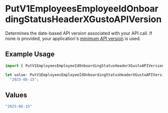 # PutV1EmployeesEmployeeIdOnboardingStatusHeaderXGustoAPIVersion

Determines the date-based API version associated with your API call. If none is provided, your application's [minimum API version](https://docs.gusto.com/embedded-payroll/docs/api-versioning#minimum-api-version) is used.

## Example Usage

```typescript
import { PutV1EmployeesEmployeeIdOnboardingStatusHeaderXGustoAPIVersion } from "@gusto/embedded-api/models/operations/putv1employeesemployeeidonboardingstatus.js";

let value: PutV1EmployeesEmployeeIdOnboardingStatusHeaderXGustoAPIVersion =
  "2025-06-15";
```

## Values

```typescript
"2025-06-15"
```